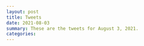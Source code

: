 ```yaml
---
layout: post
title: Tweets
date: 2021-08-03
summary: These are the tweets for August 3, 2021.
categories:
---
```


